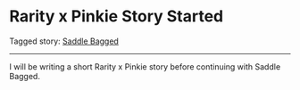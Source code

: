 # Rarity x Pinkie Story Started

Tagged story: [Saddle Bagged](https://www.fimfiction.net/story/417037/saddle-bagged)

***

I will be writing a short Rarity x Pinkie story before continuing with Saddle Bagged.
